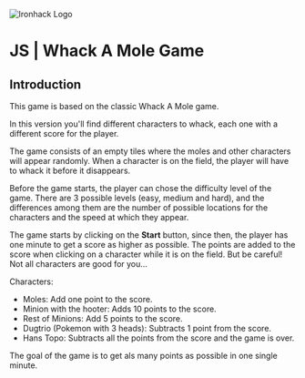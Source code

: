 ![Ironhack Logo](https://i.imgur.com/1QgrNNw.png)
# JS | Whack A Mole Game


## Introduction

This game is based on the classic Whack A Mole game.

In this version you'll find different characters to whack, each one with a different score for the player.

The game consists of an empty tiles where the moles and other characters will appear randomly. When a character is on the field, the player will have to whack it before it disappears.

Before the game starts, the player can chose the difficulty level of the game. There are 3 possible levels (easy, medium and hard), and the differences among them are the number of possible locations for the characters and the speed at which they appear.

The game starts by clicking on the **Start** button, since then, the player has one minute to get a score as higher as possible. The points are added to the score when clicking on a character while it is on the field. But be careful! Not all characters are good for you...

Characters:
  - Moles: Add one point to the score.
  - Minion with the hooter: Adds 10 points to the score.
  - Rest of Minions: Add 5 points to the score.
  - Dugtrio (Pokemon with 3 heads): Subtracts 1 point from the score.
  - Hans Topo: Subtracts all the points from the score and the game is over.


The goal of the game is to get als many points as possible in one single minute.
